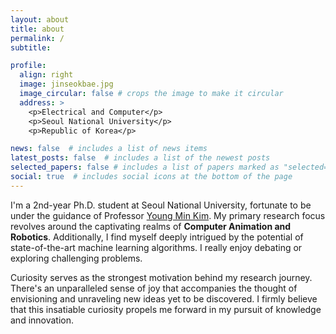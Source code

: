 ```yaml
---
layout: about
title: about
permalink: /
subtitle: 

profile:
  align: right
  image: jinseokbae.jpg
  image_circular: false # crops the image to make it circular
  address: >
    <p>Electrical and Computer</p>
    <p>Seoul National University</p>
    <p>Republic of Korea</p>

news: false  # includes a list of news items
latest_posts: false  # includes a list of the newest posts
selected_papers: false # includes a list of papers marked as "selected={true}"
social: true  # includes social icons at the bottom of the page
---
```

I'm a 2nd-year Ph.D. student at Seoul National University, fortunate to be under the guidance of Professor [Young Min Kim](https://3d.snu.ac.kr/members/). 
My primary research focus revolves around the captivating realms of **Computer Animation and Robotics**. Additionally, I find myself deeply intrigued by the potential of state-of-the-art machine learning algorithms. I really enjoy debating or exploring challenging problems.

Curiosity serves as the strongest motivation behind my research journey. There's an unparalleled sense of joy that accompanies the thought of envisioning and unraveling new ideas yet to be discovered. I firmly believe that this insatiable curiosity propels me forward in my pursuit of knowledge and innovation.